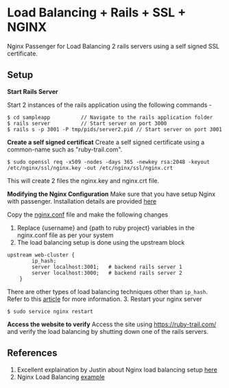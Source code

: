Load Balancing + Rails + SSL + NGINX
====================================

Nginx Passenger for Load Balancing 2 rails servers using a self signed SSL certificate.

Setup
-----

**Start Rails Server**

Start 2 instances of the rails application using the following commands - 

```
$ cd sampleapp          // Navigate to the rails application folder
$ rails server          // Start server on port 3000
$ rails s -p 3001 -P tmp/pids/server2.pid // Start server on port 3001 

```
**Create a self signed certificat**
Create a self signed certificate using a common-name such as "ruby-trail.com". 
```
$ sudo openssl req -x509 -nodes -days 365 -newkey rsa:2048 -keyout /etc/nginx/ssl/nginx.key -out /etc/nginx/ssl/nginx.crt
```
This will create 2 files the nginx.key and nginx.crt file.

**Modifying the Nginx Configuration**
Make sure that you have setup Nginx with passenger. Installation details are provided [here](http://ershadk.com/blog/2012/04/05/set-up-rails-3-2-2-with-passenger-rvm-and-ngnix/)

Copy the [nginx.conf](https://github.com/haridnr/rails-nginx-ssl-setup/blob/master/nginx-setup/nginx.conf) file and make the following changes
1. Replace {username} and {path to ruby project} variables in the nginx.conf file as per your system
2. The load balancing setup is done using the upstream block
```
upstream web-cluster {
        ip_hash;
        server localhost:3001;   # backend rails server 1
        server localhost:3000;   # backend rails server 2
    }
```
There are other types of load balancing techniques other than ``` ip_hash ```.
Refer to this [article](http://nginx.org/en/docs/http/load_balancing.html) for more information.
3. Restart your nginx server
```
$ sudo service nginx restart
```

**Access the website to verify**
Access the site using https://ruby-trail.com/ and verify the load balancing by shutting down one of the rails servers.

References
----------
1. Excellent explaination by Justin about Nginx load balancing setup [here](http://spin.atomicobject.com/2013/07/08/nginx-load-balancing-reverse-proxy-updated/)
2. Nginx Load Balancing [example](http://cepa.io/devlog/secure-https-load-balancing-with-nginx)






